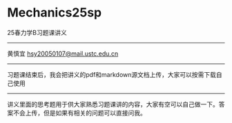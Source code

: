 # Mechanics25sp
25春力学B习题课讲义
***
黄慎宜 hsy20050107@mail.ustc.edu.cn
***
习题课结束后，我会把讲义的pdf和markdown源文档上传，大家可以按需下载自己使用
***
讲义里面的思考题用于供大家熟悉习题课讲的内容，大家有空可以自己做一下。答案不会上传，但是如果有相关的问题可以直接问我。

